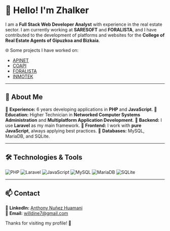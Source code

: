 # 👋 Hello! I'm Zhalker

I am a **Full Stack Web Developer Analyst** with experience in the real estate sector. I am currently working at **SARESOFT** and **FORALISTA**, and I have contributed to the development of platforms and websites for the **College of Real Estate Agents of Gipuzkoa and Bizkaia**.

🌐 Some projects I have worked on:
- [APINET](https://www.apinet.net/)
- [COAPI](https://www.coapi.es/)
- [FORALISTA](https://www.foralista.com/)
- [INMOTEK](https://www.inmotek.com/)

---

## 🚀 About Me
🔹 **Experience:** 6 years developing applications in **PHP** and **JavaScript**.
🔹 **Education:** Higher Technician in **Networked Computer Systems Administration** and **Multiplatform Application Development**.
🔹 **Backend:** I use **Laravel** as my main framework.
🔹 **Frontend:** I work with **pure JavaScript**, always applying best practices.
🔹 **Databases:** MySQL, MariaDB, and SQLite.

---

## 🛠️ Technologies & Tools

![PHP](https://img.shields.io/badge/PHP-777BB4?style=for-the-badge&logo=php&logoColor=white)
![Laravel](https://img.shields.io/badge/Laravel-FF2D20?style=for-the-badge&logo=laravel&logoColor=white)
![JavaScript](https://img.shields.io/badge/JavaScript-F7DF1E?style=for-the-badge&logo=javascript&logoColor=black)
![MySQL](https://img.shields.io/badge/MySQL-4479A1?style=for-the-badge&logo=mysql&logoColor=white)
![MariaDB](https://img.shields.io/badge/MariaDB-003545?style=for-the-badge&logo=mariadb&logoColor=white)
![SQLite](https://img.shields.io/badge/SQLite-07405E?style=for-the-badge&logo=sqlite&logoColor=white)

---

## 📫 Contact
📌 **LinkedIn:** [Anthony Nuñez Huamani](https://es.linkedin.com/in/anthony-nu%C3%B1ez-huamani-9b7440187)  
📌 **Email:** [willdine7@gmail.com](mailto:willdine7@gmail.com)

Thanks for visiting my profile! 🚀
